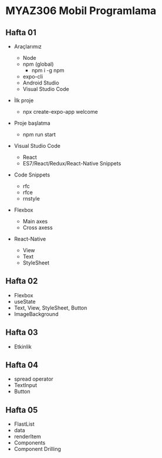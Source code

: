 # MYAZ306 Mobil Programlama

## Hafta 01
- Araçlarımız
    - Node
    - npm (global)
        - npm i -g npm
    - expo-cli
    - Android Studio
    - Visual Studio Code
- İlk proje
    - npx create-expo-app welcome

- Proje başlatma
    - npm run start

- Visual Studio Code
    - React
    - ES7/React/Redux/React-Native Snippets

- Code Snippets
    - rfc
    - rfce
    - rnstyle

- Flexbox
    - Main axes
    - Cross axess

- React-Native
    - View
    - Text
    - StyleSheet

## Hafta 02
- Flexbox
- useState
- Text, View, StyleSheet, Button
- ImageBackground

## Hafta 03
- Etkinlik

## Hafta 04
- spread operator
- TextInput
- Button

## Hafta 05
- FlastList
- data
- renderItem
- Components
- Component Drilling
